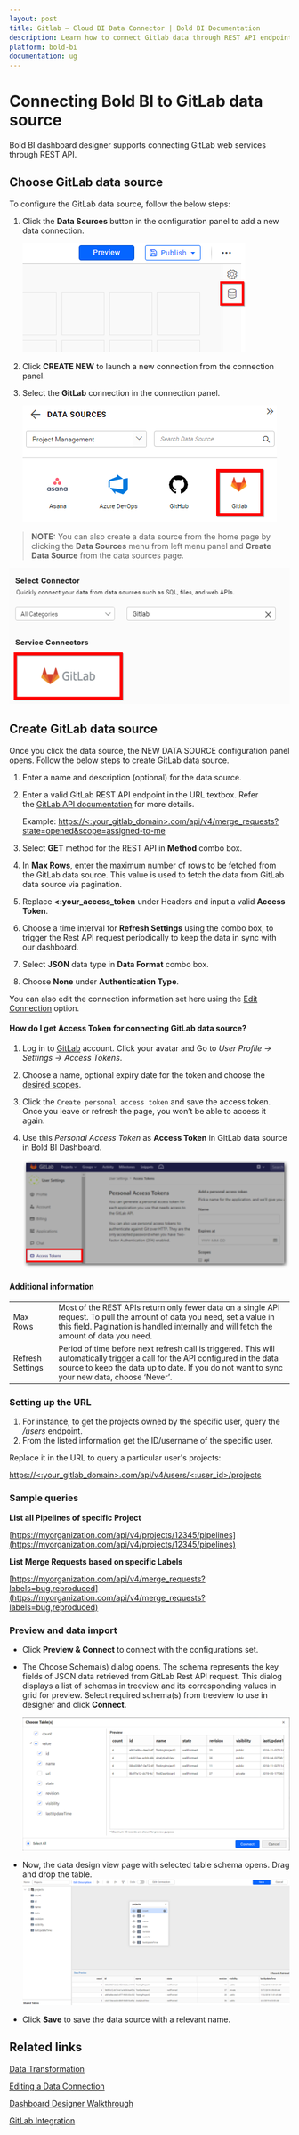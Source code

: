 ```yaml
---
layout: post
title: Gitlab – Cloud BI Data Connector | Bold BI Documentation
description: Learn how to connect Gitlab data through REST API endpoint with Bold BI Cloud and create data source.
platform: bold-bi
documentation: ug
---
```


# Connecting Bold BI to GitLab data source
Bold BI dashboard designer supports connecting GitLab web services through REST API. 

## Choose GitLab data source
To configure the GitLab data source, follow the below steps:
1. Click the **Data Sources** button in the configuration panel to add a new data connection.

   ![Data source icon](/static/assets/cloud/working-with-datasource/data-connectors/images/common/DataSourcesIcon.png)

2. Click **CREATE NEW** to launch a new connection from the connection panel.
3. Select the **GitLab** connection in the connection panel.

   ![Choose data source](/static/assets/cloud/working-with-datasource/data-connectors/images/GitLab/ChooseDS.png)

> **NOTE:**  You can also create a data source from the home page by clicking the **Data Sources** menu from left menu panel and **Create Data Source** from the data sources page.

   ![Choose data source](/static/assets/cloud/working-with-datasource/data-connectors/images/GitLab/ChooseDS_Server.png)


## Create GitLab data source
Once you click the data source, the NEW DATA SOURCE configuration panel opens. Follow the below steps to create GitLab data source.
1. Enter a name and description (optional) for the data source.
2. Enter a valid GitLab REST API endpoint in the URL textbox. Refer the [GitLab API documentation](https://GitLab.com/docs/api) for more details.

    Example: [https://&lt;:your_gitlab_domain&gt;.com/api/v4/merge_requests?state=opened&scope=assigned-to-me](https://%3c:your_gitlab_domain%3e.com/api/v4/merge_requests?state=opened&scope=assigned-to-me)    

3. Select **GET** method for the REST API in **Method** combo box.
4. In **Max Rows**, enter the maximum number of rows to be fetched from the GitLab data source. This value is used to fetch the data from GitLab data source via pagination.
5. Replace **&lt;:your_access_token** under Headers and input a valid **Access Token**.
6. Choose a time interval for **Refresh Settings** using the combo box, to trigger the Rest API request periodically to keep the data in sync with our dashboard.  
7. Select **JSON** data type in **Data Format** combo box.
8. Choose **None** under **Authentication Type**.

You can also edit the connection information set here using the [Edit Connection](/cloud-bi/working-with-data-source/editing-a-data-connection/) option.

#### How do I get Access Token for connecting GitLab data source?
1. Log in to [GitLab](https://gitlab.com/users/sign_in) account. Click your avatar and Go to *User Profile -> Settings -> Access Tokens*.
2. Choose a name, optional expiry date for the token and choose the [desired scopes](https://docs.gitlab.com/ee/user/profile/personal_access_tokens.html#limiting-scopes-of-a-personal-access-token).
3. Click the `Create personal access token` and save the access token. Once you leave or refresh the page, you won’t be able to access it again.
4. Use this *Personal Access Token* as **Access Token** in GitLab data source in Bold BI Dashboard.

   ![Reveal API Key](/static/assets/cloud/working-with-datasource/data-connectors/images/GitLab/AccessToken.png)

#### Additional information
<table width="600">
<tr>
<td>
Max Rows
</td>
<td>
Most of the REST APIs return only fewer data on a single API request. To pull the amount of data you need, set a value in this field.  
Pagination is handled internally and will fetch the amount of data you need.
</td>
</tr>
<tr>
<td>
Refresh Settings
</td>
<td>
Period of time before next refresh call is triggered. This will automatically trigger a call for the API configured in the data source to keep the data up to date. If you do not want to sync your new data, choose ‘Never’.
</td>
</tr>
</table>

### Setting up the URL

1. For instance, to get the projects owned by the specific user, query the <i>/users</i> endpoint.
2. From the listed information get the ID/username of the specific user.

Replace it in the URL to query a particular user's projects:

[https://&lt;:your_gitlab_domain&gt;.com/api/v4/users/&lt;:user_id&gt;/projects](https://%3c:your_gitlab_domain%3e.com/api/v4/users/%3c:user_id%3e/projects)

### Sample queries
**List all Pipelines of specific Project**

[https://myorganization.com/api/v4/projects/12345/pipelines](https://myorganization.com/api/v4/projects/12345/pipelines)

**List Merge Requests based on specific Labels**

[https://myorganization.com/api/v4/merge_requests?labels=bug,reproduced](https://myorganization.com/api/v4/merge_requests?labels=bug,reproduced)

### Preview and data import
* Click **Preview & Connect** to connect with the configurations set.
* The Choose Schema(s) dialog opens. The schema represents the key fields of JSON data retrieved from GitLab Rest API request. This dialog displays a list of schemas in treeview and its corresponding values in grid for preview. Select required schema(s) from treeview to use in designer and click **Connect**.

   ![Preview](/static/assets/cloud/working-with-datasource/data-connectors/images/common/Preview.png)

* Now, the data design view page with selected table schema opens. Drag and drop the table.
   ![Query Editor](/static/assets/cloud/working-with-datasource/data-connectors/images/common/QueryEditor.png)

* Click **Save** to save the data source with a relevant name.

## Related links
[Data Transformation](/cloud-bi/working-with-data-source/transforming-data/joining-table/)

[Editing a Data Connection](/cloud-bi/working-with-data-source/editing-a-data-connection/)   

[Dashboard Designer Walkthrough](/cloud-bi/getting-started/bold-bi-walk-through/)

[GitLab Integration](https://www.boldbi.com/integrations/gitlab?utm_source=syncfusion&utm_medium=documentation&utm_campaign=boldbigitlabintegration)